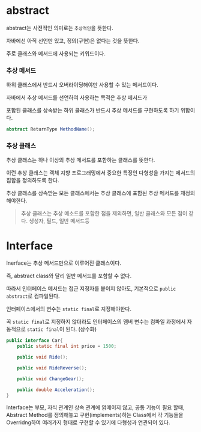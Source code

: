 # abstract

abstract는 사전적인 의미로는 `추상적인`을 뜻한다.

자바에선 아직 선언만 있고, 정의(구현)은 없다는 것을 뜻한다.

주로 클래스와 메서드에 사용되는 키워드이다.

### 추상 메서드

하위 클래스에서 반드시 오버라이딩해야만 사용할 수 있는 메서드이다.

자바에서 추상 메서드를 선언하여 사용하는 목적은 추상 메서드가

포함된 클래스를 상속받는 하위 클래스가 반드시 추상 메서드를 구현하도록 하기 위함이다.
```java
abstract ReturnType MethodName();
```

### 추상 클래스

추상 클래스는 하나 이상의 추상 메서드를 포함하는 클래스를 뜻한다.

이런 추상 클래스는 객체 지향 프로그래밍에서 중요한 특징인 다형성을 가지는 메서드의 집합을 정의하도록 한다.

추상 클래스를 상속받는 모든 클래스에서는 추상 클래스에 포함된 추상 메서드를 재정의 해야한다.

> 추상 클래스는 추상 메소드를 포함한 점을 제외하면, 일반 클래스와 모든 점이 같다. 생성자, 필드, 일반 메서드등

# Interface

Inerface는 추상 메서드만으로 이루어진 클래스이다.

즉, abstract class와 달리 일반 메서드를 포함할 수 없다.

따라서 인터페이스 메서드는 접근 지정자를 붙이지 않아도, 기본적으로 `public abstract`로 컴파일된다.

인터페이스에서의 변수는 `static final`로 지정해야한다.

꼭 `static final`로 지정하지 않더라도 인터페이스의 멤버 변수는
컴파일 과정에서 자동적으로 `static final`이 된다. (상수화)

```java
public interface Car{
    public static final int price = 1500;

    public void Ride();

    public void RideReverse();

    public void ChangeGear();

    public double Acceleration();
}
```

Interface는 부모, 자식 관계인 상속 관계에 얽메이지 않고, 공통 기능이 필요 할때, Abstract Method를 정의해놓고 구현(implements)하는 Class에서 각 기능들을 Overridng하여 여러가지 형태로 구현할 수 있기에 다형성과 연관되어 있다.
